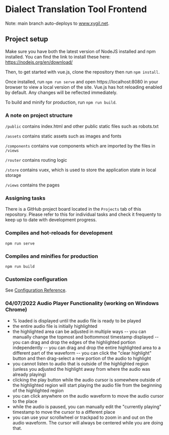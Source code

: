 # Dialect Translation Tool Frontend

Note: main branch auto-deploys to www.xygil.net.

## Project setup

Make sure you have both the latest version of NodeJS installed and npm installed.
You can find the link to install these here: https://nodejs.org/en/download/

Then, to get started with vue.js, clone the repository then run ```npm install```.

Once installed, run ```npm run serve``` and open https://localhost:8080 in your browser to view a local version of the site.
Vue.js has hot reloading enabled by default. Any changes will be reflected immediately.

To build and minify for production, run ```npm run build```.

### A note on project structure

```/public``` contains index.html and other public static files such as robots.txt

```/assets``` contains static assets such as images and fonts

```/components``` contains vue components which are imported by the files in ```/views```

```/router``` contains routing logic

```/store``` contains vuex, which is used to store the application state in local storage

```/views``` contains the pages

### Assigning tasks

There is a GitHub project board located in the ```Projects``` tab of this repository. Please refer to this for individual tasks and check it frequenty to keep up to date with development progress.

### Compiles and hot-reloads for development
```npm run serve```

### Compiles and minifies for production
```npm run build```

### Customize configuration
See [Configuration Reference](https://cli.vuejs.org/config/).

### 04/07/2022 Audio Player Functionality (working on Windows Chrome)

- % loaded is displayed until the audio file is ready to be played
- the entire audio file is initially highlighted
- the highlighted area can be adjusted in multiple ways
-- you can manually change the topmost and bottommost timestamp displayed
-- you can drag and drop the edges of the highlighted portion independently
-- you can drag and drop the entire highlighted area to a different part of the waveform
-- you can click the "clear highlight" button and then drag-select a new portion of the audio to highlight
- you cannot listen to audio that is outside of the highlighted region (unless you adjusted the highlight away from where the audio was already playing)
- clicking the play button while the audio cursor is somewhere outside of the highlighted region will start playing the audio file from the beginning of the highlighted region
- you can click anywhere on the audio waveform to move the audio cursor to the place
- while the audio is paused, you can manually edit the "currently playing" timestamp to move the cursor to a different place
- you can use your scrollwheel or trackpad to zoom in and out on the audio waveform.  The cursor will always be centered while you are doing that.
